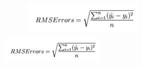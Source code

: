 

<p align="center">
  <img src="images/error.jpg" width="350"/>
  <!--img src="your_relative_path_here_number_2_large_name" width="350"/-->
</p>


!["image not loaded, but I am here"](images/error.jpg)